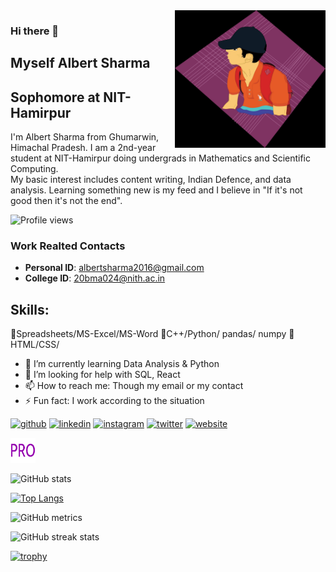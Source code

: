 <img align="right" height="220px" src="save-myvfx(shading done).jpg" alt="image" />

<p align="left">

### Hi there 👋
## Myself Albert Sharma
## Sophomore at NIT-Hamirpur
I'm Albert Sharma from Ghumarwin, Himachal Pradesh. I am a 2nd-year student at NIT-Hamirpur doing undergrads in Mathematics and Scientific Computing.<br>
My basic interest includes content writing, Indian Defence, and data analysis. Learning something new is my feed and I believe in "If it's not good then it's not the end".

![Profile views](https://gpvc.arturio.dev/Albert-Sharma)  

### Work Realted Contacts

- **Personal ID**: albertsharma2016@gmail.com
- **College ID**: 20bma024@nith.ac.in

## Skills:
🎯Spreadsheets/MS-Excel/MS-Word 
🎯C++/Python/ pandas/ numpy
🎯HTML/CSS/

- 🌱 I’m currently learning Data Analysis & Python 
- 🤔 I’m looking for help with SQL, React 
- 📫 How to reach me: Though my email or my contact 
- ⚡ Fun fact: I work according to the situation 


[<img src='https://cdn.jsdelivr.net/npm/simple-icons@3.0.1/icons/github.svg' alt='github' height='40'>](https://github.com/Albert-Sharma)  [<img src='https://cdn.jsdelivr.net/npm/simple-icons@3.0.1/icons/linkedin.svg' alt='linkedin' height='40'>](https://www.linkedin.com/in/albert-sharma-2016/)  [<img src='https://cdn.jsdelivr.net/npm/simple-icons@3.0.1/icons/instagram.svg' alt='instagram' height='40'>](https://www.instagram.com/_xxmacxxiv_berty_/)  [<img src='https://cdn.jsdelivr.net/npm/simple-icons@3.0.1/icons/twitter.svg' alt='twitter' height='40'>](https://twitter.com/@_albert_sharma)  [<img src='https://cdn.jsdelivr.net/npm/simple-icons@3.0.1/icons/icloud.svg' alt='website' height='40'>](www.insightmotivated.blogspot.com) 

<a href='https://github.com/pricing'><img src='https://raw.githubusercontent.com/acervenky/animated-github-badges/master/assets/pro.gif' width='40' height='40'></a> 

![GitHub stats](https://github-readme-stats.vercel.app/api?username=Albert-Sharma&show_icons=true&theme=radical)  

[![Top Langs](https://github-readme-stats.vercel.app/api/top-langs/?username=Albert-Sharma&layout=compact)](https://github.com/anuraghazra/github-readme-stats)

![GitHub metrics](https://metrics.lecoq.io/Albert-Sharma)  

![GitHub streak stats](https://github-readme-streak-stats.herokuapp.com/?user=Albert-Sharma)  

[![trophy](https://github-profile-trophy.vercel.app/?username=Albert-Sharma)](https://github.com/ryo-ma/github-profile-trophy)




